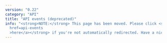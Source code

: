 ```yaml
---
version: "0.22"
category: "API"
title: "API events (deprecated)"
info: "<strong>NOTE:</strong> This page has been moved. Please click <strong><a
  href=api-events
  >here</a></strong> if you're not automatically redirected. Have a nice day!"
---
```


<meta http-equiv="refresh" content="1;url=api-events">
